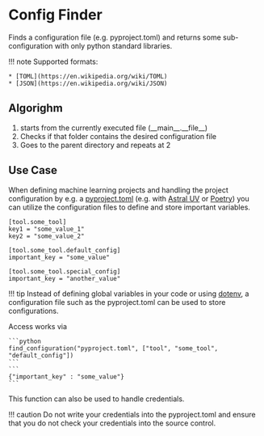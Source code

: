 # Config Finder
Finds a configuration file (e.g. pyproject.toml) and returns some sub-configuration with only python standard libraries.


!!! note
    Supported formats:

    * [TOML](https://en.wikipedia.org/wiki/TOML)
    * [JSON](https://en.wikipedia.org/wiki/JSON)

## Algorighm

1. starts from the currently executed file (\_\_main\_\_.\_\_file\_\_)
2. Checks if that folder contains the desired configuration file
3. Goes to the parent directory and repeats at 2


## Use Case
When defining machine learning projects and handling the project configuration by e.g. a [pyproject.toml](https://packaging.python.org/en/latest/guides/writing-pyproject-toml/) (e.g. with [Astral UV](https://docs.astral.sh/uv/) or  [Poetry](https://python-poetry.org/)) you can utilize the configuration files to define and store important variables.

    [tool.some_tool]
    key1 = "some_value_1"
    key2 = "some_value_2"

    [tool.some_tool.default_config]
    important_key = "some_value"

    [tool.some_tool.special_config]
    important_key = "another_value"

!!! tip
    Instead of defining global variables in your code or using [dotenv](https://pypi.org/project/python-dotenv/), a configuration file such as the pyproject.toml can be used to store configurations.

Access works via

    ```python 
    find_configuration("pyproject.toml", ["tool", "some_tool", "default_config"])
    ```
    ```
    {"important_key" : "some_value"}    
    ```

This function can also be used to handle credentials.

!!! caution
    Do not write your credentials into the pyproject.toml and ensure that you do not check your credentials into the source control.
